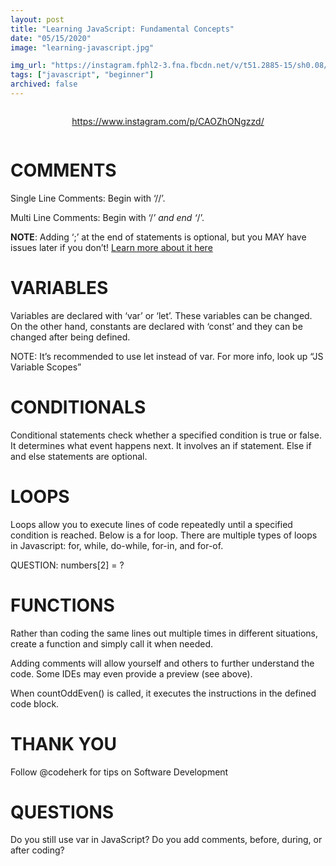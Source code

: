 ```yaml
---
layout: post
title: "Learning JavaScript: Fundamental Concepts"
date: "05/15/2020"
image: "learning-javascript.jpg"

img_url: "https://instagram.fphl2-3.fna.fbcdn.net/v/t51.2885-15/sh0.08/e35/p750x750/97523317_2939337539455557_6040468947473687804_n.jpg?_nc_ht=instagram.fphl2-3.fna.fbcdn.net&_nc_cat=109&_nc_ohc=rhUyTi5bQcoAX-FXo1M&oh=dd88dba0e1ea6c629b7a55a81b37f33d&oe=5FA5D076"
tags: ["javascript", "beginner"]
archived: false 
---
```


<div style="display: flex; justify-content: center;">

https://www.instagram.com/p/CAOZhONgzzd/

</div>

# COMMENTS
Single Line Comments: Begin with ‘//’.

Multi Line Comments: Begin with ‘/*’ and end ‘*/’.

**NOTE**: Adding ‘;’ at the end of statements is optional, but you MAY have issues later if you don’t! [Learn more about it here]()

# VARIABLES
Variables are declared with ‘var’ or ‘let’. These variables can be changed.
On the other hand, constants are declared with ‘const’ and they can be changed after being defined.

NOTE: It’s recommended to use let instead of var. For more info, look up “JS Variable Scopes”

# CONDITIONALS
Conditional statements check whether a specified condition is true or false. It determines what event happens next. It involves an if statement. Else if and else statements are optional.

# LOOPS
Loops allow you to execute lines of code repeatedly until a specified condition is reached. Below is a for loop. There are multiple types of loops in Javascript:
for, while, do-while, for-in, and for-of.

QUESTION: numbers[2] = ?

# FUNCTIONS
Rather than coding the same lines out multiple times in different situations, create a function and simply call it when needed.

Adding comments will allow yourself and others to further understand the code. Some IDEs may even provide a preview (see above).

When countOddEven() is called, it executes the instructions in the defined code block.

# THANK YOU
Follow @codeherk for tips on Software Development  

# QUESTIONS
Do you still use var in JavaScript?
Do you add comments, before, during, or after coding?
